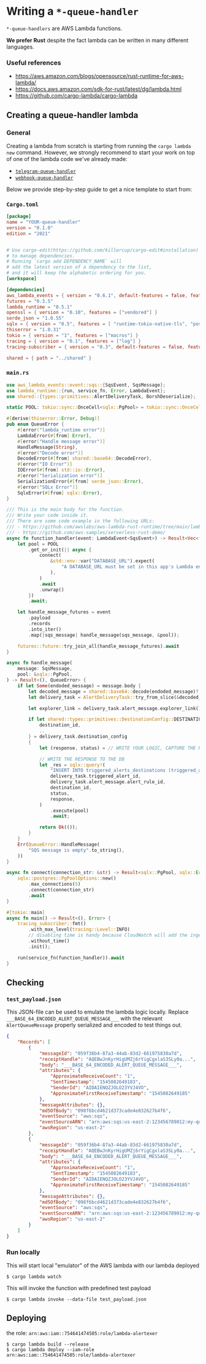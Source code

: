 # Writing a `*-queue-handler`

`*-queue-handlers` are AWS Lambda functions.

**We prefer Rust** despite the fact lambda can be written in many different languages.

### Useful references

- https://aws.amazon.com/blogs/opensource/rust-runtime-for-aws-lambda/
- https://docs.aws.amazon.com/sdk-for-rust/latest/dg/lambda.html
- https://github.com/cargo-lambda/cargo-lambda

## Creating a queue-handler lambda

### General

Creating a lambda from scratch is starting from running the `cargo lambda new` command. However, we strongly recommend to start your work on top of one of the lambda code we've already made:

- [`telegram-queue-handler`](../telegram-queue-handler)
- [`webhook-queue-handler`](../webhook-queue-handler)

Below we provide step-by-step guide to get a nice template to start from:

### `Cargo.toml`

```toml
[package]
name = "YOUR-queue-handler"
version = "0.1.0"
edition = "2021"


# Use cargo-edit(https://github.com/killercup/cargo-edit#installation)
# to manage dependencies.
# Running `cargo add DEPENDENCY_NAME` will
# add the latest version of a dependency to the list,
# and it will keep the alphabetic ordering for you.
[workspace]

[dependencies]
aws_lambda_events = { version = "0.6.1", default-features = false, features = ["sqs"] }
futures = "0.3.5"
lambda_runtime = "0.5.1"
openssl = { version = "0.10", features = ["vendored"] }
serde_json = "1.0.55"
sqlx = { version = "0.5", features = [ "runtime-tokio-native-tls", "postgres", "macros", "offline" ] }
thiserror = "1.0.31"
tokio = { version = "1", features = ["macros"] }
tracing = { version = "0.1", features = ["log"] }
tracing-subscriber = { version = "0.3", default-features = false, features = ["fmt"] }

shared = { path = "../shared" }

```

### `main.rs`

```rust
use aws_lambda_events::event::sqs::{SqsEvent, SqsMessage};
use lambda_runtime::{run, service_fn, Error, LambdaEvent};
use shared::{types::primitives::AlertDeliveryTask, BorshDeserialize};

static POOL: tokio::sync::OnceCell<sqlx::PgPool> = tokio::sync::OnceCell::const_new();

#[derive(thiserror::Error, Debug)]
pub enum QueueError {
    #[error("lambda_runtime error")]
    LambdaError(#[from] Error),
    #[error("Handle message error")]
    HandleMessage(String),
    #[error("Decode error")]
    DecodeError(#[from] shared::base64::DecodeError),
    #[error("IO Error")]
    IOError(#[from] std::io::Error),
    #[error("Serialization error")]
    SerializationError(#[from] serde_json::Error),
    #[error("SQLx Error")]
    SqlxError(#[from] sqlx::Error),
}

/// This is the main body for the function.
/// Write your code inside it.
/// There are some code example in the following URLs:
/// - https://github.com/awslabs/aws-lambda-rust-runtime/tree/main/lambda-runtime/examples
/// - https://github.com/aws-samples/serverless-rust-demo/
async fn function_handler(event: LambdaEvent<SqsEvent>) -> Result<Vec<()>, QueueError> {
    let pool = POOL
        .get_or_init(|| async {
            connect(
                &std::env::var("DATABASE_URL").expect(
                    "A DATABASE_URL must be set in this app's Lambda environment variables.",
                ),
            )
            .await
            .unwrap()
        })
        .await;

    let handle_message_futures = event
        .payload
        .records
        .into_iter()
        .map(|sqs_message| handle_message(sqs_message, &pool));

    futures::future::try_join_all(handle_message_futures).await
}

async fn handle_message(
    message: SqsMessage,
    pool: &sqlx::PgPool,
) -> Result<(), QueueError> {
    if let Some(endoded_message) = message.body {
        let decoded_message = shared::base64::decode(endoded_message)?;
        let delivery_task = AlertDeliveryTask::try_from_slice(&decoded_message)?;

        let explorer_link = delivery_task.alert_message.explorer_link();

        if let shared::types::primitives::DestinationConfig::DESTINATION {
            destination_id,
            ..
        } = delivery_task.destination_config
        {
            let (response, status) = // WRITE YOUR LOGIC, CAPTURE THE RESEULT

            // WRITE THE RESPONSE TO THE DB
            let _res = sqlx::query!(
                "INSERT INTO triggered_alerts_destinations (triggered_alert_id, alert_id, destination_id, status, response, created_at) VALUES ($1, $2, $3, $4, $5, now())",
                delivery_task.triggered_alert_id,
                delivery_task.alert_message.alert_rule_id,
                destination_id,
                status,
                response,
            )
                .execute(pool)
                .await;

            return Ok(());
        }
    }
    Err(QueueError::HandleMessage(
        "SQS message is empty".to_string(),
    ))
}

async fn connect(connection_str: &str) -> Result<sqlx::PgPool, sqlx::Error> {
    sqlx::postgres::PgPoolOptions::new()
        .max_connections(5)
        .connect(connection_str)
        .await
}

#[tokio::main]
async fn main() -> Result<(), Error> {
    tracing_subscriber::fmt()
        .with_max_level(tracing::Level::INFO)
        // disabling time is handy because CloudWatch will add the ingestion time.
        .without_time()
        .init();

    run(service_fn(function_handler)).await
}

```

## Checking

### `test_payload.json`

This JSON-file can be used to emulate the lambda logic locally. Replace `___BASE_64_ENCODED_ALERT_QUEUE_MESSAGE___` with the relevant `AlertQueueMessage` properly serialized and encoded to test things out.

```json
{
    "Records": [
        {
            "messageId": "059f36b4-87a3-44ab-83d2-661975830a7d",
            "receiptHandle": "AQEBwJnKyrHigUMZj6rYigCgxlaS3SLy0a...",
            "body": "___BASE_64_ENCODED_ALERT_QUEUE_MESSAGE___",
            "attributes": {
                "ApproximateReceiveCount": "1",
                "SentTimestamp": "1545082649183",
                "SenderId": "AIDAIENQZJOLO23YVJ4VO",
                "ApproximateFirstReceiveTimestamp": "1545082649185"
            },
            "messageAttributes": {},
            "md5OfBody": "098f6bcd4621d373cade4e832627b4f6",
            "eventSource": "aws:sqs",
            "eventSourceARN": "arn:aws:sqs:us-east-2:123456789012:my-queue",
            "awsRegion": "us-east-2"
        },
        {
            "messageId": "059f36b4-87a3-44ab-83d2-661975830a7d",
            "receiptHandle": "AQEBwJnKyrHigUMZj6rYigCgxlaS3SLy0a...",
            "body": "___BASE_64_ENCODED_ALERT_QUEUE_MESSAGE___",
            "attributes": {
                "ApproximateReceiveCount": "1",
                "SentTimestamp": "1545082649183",
                "SenderId": "AIDAIENQZJOLO23YVJ4VO",
                "ApproximateFirstReceiveTimestamp": "1545082649185"
            },
            "messageAttributes": {},
            "md5OfBody": "098f6bcd4621d373cade4e832627b4f6",
            "eventSource": "aws:sqs",
            "eventSourceARN": "arn:aws:sqs:us-east-2:123456789012:my-queue",
            "awsRegion": "us-east-2"
        }
    ]
}

```

### Run locally

This will start local "emulator" of the AWS lambda with our lambda deployed

```
$ cargo lambda watch
```

This will invoke the function with predefined test payload

```
$ cargo lambda invoke --data-file test_payload.json
```

## Deploying

the role: `arn:aws:iam::754641474505:role/lambda-alertexer`

```
$ cargo lambda build --release
$ cargo lambda deploy --iam-role arn:aws:iam::754641474505:role/lambda-alertexer
```
